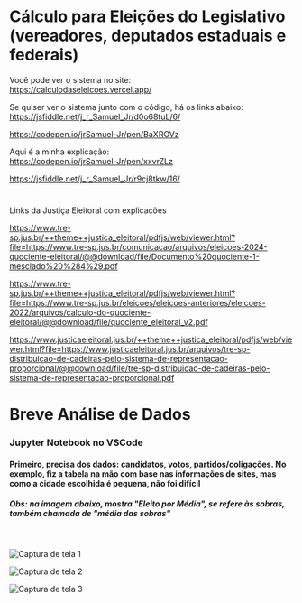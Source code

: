 # Cálculo para Eleições do Legislativo (vereadores, deputados estaduais e federais)

Você pode ver o sistema no site:  
https://calculodaseleicoes.vercel.app/

Se quiser ver o sistema junto com o código, há os links abaixo:  
https://jsfiddle.net/j_r_Samuel_Jr/d0o68tuL/6/

https://codepen.io/jrSamuel-Jr/pen/BaXROVz

Aqui é a minha explicação:  
https://codepen.io/jrSamuel-Jr/pen/xxvrZLz

https://jsfiddle.net/j_r_Samuel_Jr/r9cj8tkw/16/

#

Links da Justiça Eleitoral com explicações

https://www.tre-sp.jus.br/++theme++justica_eleitoral/pdfjs/web/viewer.html?file=https://www.tre-sp.jus.br/comunicacao/arquivos/eleicoes-2024-quociente-eleitoral/@@download/file/Documento%20quociente-1-mesclado%20%284%29.pdf

https://www.tre-sp.jus.br/++theme++justica_eleitoral/pdfjs/web/viewer.html?file=https://www.tre-sp.jus.br/eleicoes/eleicoes-anteriores/eleicoes-2022/arquivos/calculo-do-quociente-eleitoral/@@download/file/quociente_eleitoral_v2.pdf

https://www.justicaeleitoral.jus.br/++theme++justica_eleitoral/pdfjs/web/viewer.html?file=https://www.justicaeleitoral.jus.br/arquivos/tre-sp-distribuicao-de-cadeiras-pelo-sistema-de-representacao-proporcional/@@download/file/tre-sp-distribuicao-de-cadeiras-pelo-sistema-de-representacao-proporcional.pdf


#
#
# Breve Análise de Dados
### Jupyter Notebook no VSCode
#### Primeiro, precisa dos dados: candidatos, votos, partidos/coligações. No exemplo, fiz a tabela na mão com base nas informações de sites, mas como a cidade escolhida é pequena, não foi difícil
##### Obs: na imagem abaixo, mostra "Eleito por Média", se refere às sobras, também chamada de "média das sobras"
<br>

![Captura de tela 1](https://github.com/user-attachments/assets/80e65ae4-9a38-40c8-ae4d-212f0d422ee7)

![Captura de tela 2](https://github.com/user-attachments/assets/dc072371-5ea3-44f2-9d50-9f46e4605aed)

![Captura de tela 3](https://github.com/user-attachments/assets/19792f87-3848-4c37-98b3-e611f75623a1)


#
